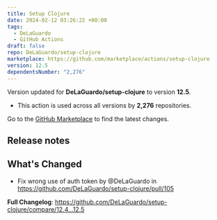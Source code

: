 ```yaml
---
title: Setup Clojure
date: 2024-02-12 03:26:22 +00:00
tags:
  - DeLaGuardo
  - GitHub Actions
draft: false
repo: DeLaGuardo/setup-clojure
marketplace: https://github.com/marketplace/actions/setup-clojure
version: 12.5
dependentsNumber: "2,276"
---
```



Version updated for **DeLaGuardo/setup-clojure** to version **12.5**.
- This action is used across all versions by **2,276** repositories.

Go to the [GitHub Marketplace](https://github.com/marketplace/actions/setup-clojure) to find the latest changes.

## Release notes

## What's Changed
* Fix wrong use of auth token by @DeLaGuardo in https://github.com/DeLaGuardo/setup-clojure/pull/105


**Full Changelog**: https://github.com/DeLaGuardo/setup-clojure/compare/12.4...12.5
